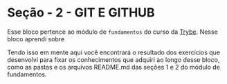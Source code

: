 # Seção - 2 - GIT E GITHUB

Esse bloco pertence ao módulo de `fundamentos` do curso da [Trybe](https://www.betrybe.com/). Nesse bloco aprendi sobre 

Tendo isso em mente aqui você encontrará o resultado dos exercícios que desenvolvi para fixar os conhecimentos que adquiri ao longo desse bloco, como as pastas e os arquivos README.md das seções 1 e 2 do módulo de fundamentos.  